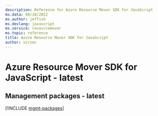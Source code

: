 ```yaml
---
description: Reference for Azure Resource Mover SDK for JavaScript
ms.data: 08/10/2022
ms.author: jeffish
ms.devlang: javascript
ms.service: resourcemover
ms.topic: reference
title: Azure Resource Mover SDK for JavaScript
author: xirzec
---
```

# Azure Resource Mover SDK for JavaScript - latest

## Management packages - latest
[!INCLUDE [mgmt-packages](resource-mover-mgmt-index.md)]
